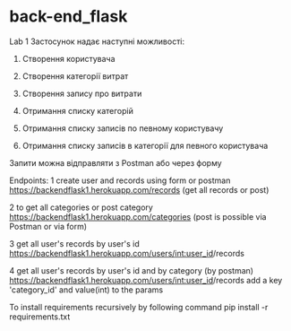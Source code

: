 # back-end_flask
Lab 1 
Застосунок надає наступні можливості:
1. Створення користувача
2. Створення категорії витрат
3. Створення запису про витрати

4. Отримання списку категорій
5. Отримання списку записів по певному користувачу
6. Отримання списку записів в категорії для певного користувача

Запити можна відправляти з Postman або через форму

Endpoints:
1 create user and records using form or postman
https://backendflask1.herokuapp.com/records (get all records or post)

2 to get all categories or post category
https://backendflask1.herokuapp.com/categories (post is possible via Postman or via form)

3 get all user's records by user's id
https://backendflask1.herokuapp.com/users/<int:user_id>/records

4 get all user's records by user's id and by category (by postman)
https://backendflask1.herokuapp.com/users/<int:user_id>/records
add a key 'category_id' and value(int) to the params

To install requirements recursively by following command
pip install -r requirements.txt
